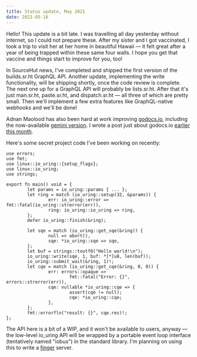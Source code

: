 ```yaml
---
title: Status update, May 2021
date: 2021-05-16
---
```


Hello! This update is a bit late. I was travelling all day yesterday without
internet, so I could not prepare these. After my sister and I got vaccinated, I
took a trip to visit her at her home in beautiful Hawaii &mdash; it felt great
after a year of being trapped within these same four walls. I hope you get that
vaccine and things start to improve for you, too!

In SourceHut news, I've completed and shipped the first version of the
builds.sr.ht GraphQL API. Another update, implementing the write functionality,
will be shipping shortly, once the code review is complete. The next one up for
a GraphQL API will probably be lists.sr.ht. After that it's just man.sr.ht,
paste.sr.ht, and dispatch.sr.ht &mdash; all three of which are pretty small.
Then we'll implement a few extra features like GraphQL-native webhooks and we'll
be done!

Adnan Maolood has also been hard at work improving
[godocs.io](https://godocs.io), including the now-available [gemini
version](gemini://godocs.io). I wrote a post just about godocs.io [earlier this
month](https://drewdevault.com/2021/05/07/godocs.io-six-months-later.html).

Here's some secret project code I've been working on recently:

```hare
use errors;
use fmt;
use linux::io_uring::{setup_flags};
use linux::io_uring;
use strings;

export fn main() void = {
        let params = io_uring::params { ... };
        let ring = match (io_uring::setup(32, &params)) {
                err: io_uring::error => fmt::fatal(io_uring::strerror(err)),
                ring: io_uring::io_uring => ring,
        };
        defer io_uring::finish(&ring);

        let sqe = match (io_uring::get_sqe(&ring)) {
                null => abort(),
                sqe: *io_uring::sqe => sqe,
        };
        let buf = strings::toutf8("Hello world!\n");
        io_uring::write(sqe, 1, buf: *[*]u8, len(buf));
        io_uring::submit_wait(&ring, 1)!;
        let cqe = match (io_uring::get_cqe(&ring, 0, 0)) {
                err: errors::opaque =>
                        fmt::fatal("Error: {}", errors::strerror(err)),
                cqe: nullable *io_uring::cqe => {
                        assert(cqe != null);
                        cqe: *io_uring::cqe;
                },
        };
        fmt::errorfln("result: {}", cqe.res)!;
};
```

The API here is a bit of a WIP, and it won't be available to users, anyway
&mdash; the low-level io_uring API will be wrapped by a portable event loop
interface (tentatively named "iobus") in the standard library. I'm planning on
using this to write a [finger](https://datatracker.ietf.org/doc/html/rfc1288)
server.
